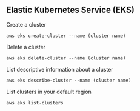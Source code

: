 ## Elastic Kubernetes Service (EKS)
Create a cluster
```shell
aws eks create-cluster --name (cluster name)
```

Delete a cluster
```shell
aws eks delete-cluster --name (cluster name)
```

List descriptive information about a cluster
```shell
aws eks describe-cluster --name (cluster name)
```

List clusters in your default region
```shell
aws eks list-clusters
```

